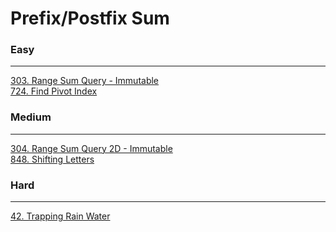 # Prefix/Postfix Sum

### Easy
---
[303. Range Sum Query - Immutable](../solutions/0303-Range%20Sum%20Query%20-%20Immutable.md)</br>
[724. Find Pivot Index](../solutions/0724-Find%20Pivot%20Index.md)</br>

### Medium
---
[304. Range Sum Query 2D - Immutable](../solutions/0304-Range%20Sum%20Query%202D%20-%20Immutable.md)</br>
[848. Shifting Letters](../solutions/0848-Shifting%20Letters.md)</br>

### Hard
---
[42. Trapping Rain Water](../solutions/0042-Trapping%20Rain%20Water.md)</br>